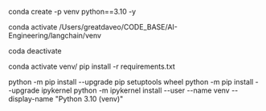 <!-- To create  virtual env  -->

conda create -p venv python==3.10 -y

<!-- To activate env -->

conda activate /Users/greatdaveo/CODE_BASE/AI-Engineering/langchain/venv

<!-- To deactivate -->

coda deactivate

<!-- To use virtual env -->

conda activate venv/
pip install -r requirements.txt

<!-- For Kernel Error -->
<!-- source venv/bin/activate -->
python -m pip install --upgrade pip setuptools wheel
python -m pip install --upgrade ipykernel
python -m ipykernel install --user --name venv --display-name "Python 3.10 (venv)"
